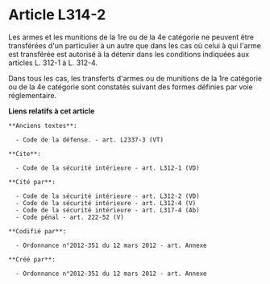 # Article L314-2

Les armes et les munitions de la 1re ou de la 4e catégorie ne peuvent être transférées d'un particulier à un autre que dans
les cas où celui à qui l'arme est transférée est autorisé à la détenir dans les conditions indiquées aux articles L. 312-1 à
L. 312-4. 

Dans tous les cas, les transferts d'armes ou de munitions de la 1re catégorie ou de la 4e catégorie sont constatés suivant
des formes définies par voie réglementaire.

**Liens relatifs à cet article**

	**Anciens textes**:

	  - Code de la défense. - art. L2337-3 (VT)

	**Cite**:

	  - Code de la sécurité intérieure - art. L312-1 (VD)

	**Cité par**:

	  - Code de la sécurité intérieure - art. L312-2 (VD)
	  - Code de la sécurité intérieure - art. L312-4 (V)
	  - Code de la sécurité intérieure - art. L317-4 (Ab)
	  - Code pénal - art. 222-52 (V)

	**Codifié par**:

	  - Ordonnance n°2012-351 du 12 mars 2012 - art. Annexe

	**Créé par**:

	  - Ordonnance n°2012-351 du 12 mars 2012 - art. Annexe
